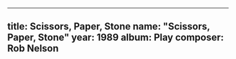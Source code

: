 
---
title: Scissors, Paper, Stone
name: "Scissors, Paper, Stone"
year:  1989
album: Play
composer: Rob Nelson
---

